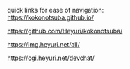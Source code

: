 quick links for ease of navigation:<br>
https://kokonotsuba.github.io/

https://github.com/Heyuri/kokonotsuba/

https://img.heyuri.net/all/

https://cgi.heyuri.net/devchat/
